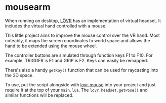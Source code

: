 # mousearm

When running on desktop, [LÖVR](https://github.com/bjornbytes/lovr) has an implementation of virtual headset. It includes the virtual hand controlled with a mouse.

This little project aims to improve the mouse control over the VR hand. Most noteably, it maps the screen coordinates to world space and allows the hand to be extended using the mouse wheel.

The controller buttons are simulated through function keys F1 to F10. For example, TRIGGER is F1 and GRIP is F2. Keys can easily be remapped.

There's also a handy `getRay()` function that can be used for raycasting into the 3D space.

To use, put the script alongside with [lovr-mouse](https://github.com/bjornbytes/lovr-mouse) into your project and just require it at the top of your `main.lua`. The `lovr.headset.getPose()` and similar functions will be replaced.
